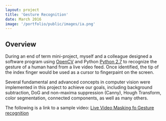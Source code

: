 ```yaml
---
layout: project
title: 'Gesture Recognition'
date: March 2016
image: '/portfolio/public/images/ia.png'
---
```


## Overview
During an end of term mini-project, myself and a colleague designed a software program using <a href="http://opencv.org/">OpenCV</a> and Python <a href="https://www.python.org/about/">Python 2.7</a> to recognize the gesture of a human hand from a live video feed. Once identified, the tip of the index finger would be used as a cursor to fingerpaint on the screen.

Several fundamental and advanced concepts in computer vision were implemented in this project to achieve our goals, including background subtraction, DoG and non-maxima suppression (Canny), Hough Transform, color segmentation, connected components, as well as many others.

The following is a link to a sample video:
<a href="https://youtu.be/zu6un1K--iY">Live Video Masking fo Gesture recognition</a>

<!--video height="480" width="640" preload="auto" controls="controls">
    <source src="https://youtu.be/zu6un1K--iY" type='video/mp4; codecs="avc1.420E01E, mp4a.40.2"'/>
    <source src="https://youtu.be/zu6un1K--iY" type='video/ogg; codecs="theora, vorbis"'/>
</video--> 




